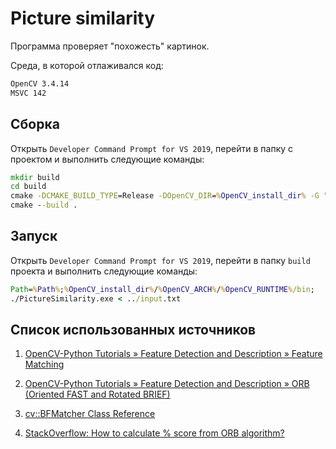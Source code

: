 # Picture similarity

Программа проверяет "похожесть" картинок.

Среда, в которой отлаживался код:

```cmd
OpenCV 3.4.14
MSVC 142
```

## Сборка

Открыть `Developer Command Prompt for VS 2019`, перейти в папку с проектом и выполнить следующие команды:

```cmd
mkdir build
cd build
cmake -DCMAKE_BUILD_TYPE=Release -DOpenCV_DIR=%OpenCV_install_dir% -G "CodeBlocks - NMake Makefiles" ..
cmake --build .
```

## Запуск

Открыть `Developer Command Prompt for VS 2019`, перейти в папку `build` проекта и выполнить следующие команды:

```cmd
Path=%Path%;%OpenCV_install_dir%/%OpenCV_ARCH%/%OpenCV_RUNTIME%/bin;
./PictureSimilarity.exe < ../input.txt
```

## Список использованных источников

1. [OpenCV-Python Tutorials » Feature Detection and Description » Feature Matching](https://docs.opencv.org/master/db/deb/tutorial_display_image.html)

2. [OpenCV-Python Tutorials » Feature Detection and Description » ORB (Oriented FAST and Rotated BRIEF)](https://opencv-python-tutroals.readthedocs.io/en/latest/py_tutorials/py_feature2d/py_orb/py_orb.html)

3. [cv::BFMatcher Class Reference](https://docs.opencv.org/3.4/d3/da1/classcv_1_1BFMatcher.html)

4. [StackOverflow: How to calculate % score from ORB algorithm?](https://stackoverflow.com/questions/39527947/how-to-calculate-score-from-orb-algorithm)
